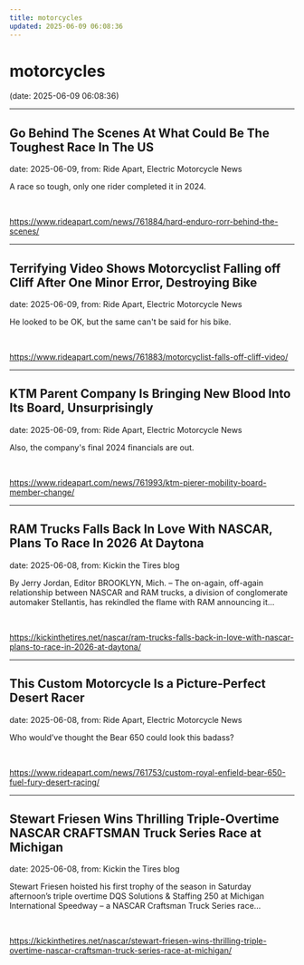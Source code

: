 ```yaml
---
title: motorcycles
updated: 2025-06-09 06:08:36
---
```


# motorcycles

(date: 2025-06-09 06:08:36)

---

## Go Behind The Scenes At What Could Be The Toughest Race In The US

date: 2025-06-09, from: Ride Apart, Electric Motorcycle News

A race so tough, only one rider completed it in 2024. 

<br> 

<https://www.rideapart.com/news/761884/hard-enduro-rorr-behind-the-scenes/>

---

## Terrifying Video Shows Motorcyclist Falling off Cliff After One Minor Error, Destroying Bike

date: 2025-06-09, from: Ride Apart, Electric Motorcycle News

He looked to be OK, but the same can't be said for his bike. 

<br> 

<https://www.rideapart.com/news/761883/motorcyclist-falls-off-cliff-video/>

---

## KTM Parent Company Is Bringing New Blood Into Its Board, Unsurprisingly

date: 2025-06-09, from: Ride Apart, Electric Motorcycle News

Also, the company's final 2024 financials are out. 

<br> 

<https://www.rideapart.com/news/761993/ktm-pierer-mobility-board-member-change/>

---

## RAM Trucks Falls Back In Love With NASCAR, Plans To Race In 2026 At Daytona

date: 2025-06-08, from: Kickin the Tires blog

By Jerry Jordan, Editor BROOKLYN, Mich. – The on-again, off-again relationship between NASCAR and RAM trucks, a division of conglomerate automaker Stellantis, has rekindled the flame with RAM announcing it&#8230;  

<br> 

<https://kickinthetires.net/nascar/ram-trucks-falls-back-in-love-with-nascar-plans-to-race-in-2026-at-daytona/>

---

## This Custom Motorcycle Is a Picture-Perfect Desert Racer

date: 2025-06-08, from: Ride Apart, Electric Motorcycle News

Who would’ve thought the Bear 650 could look this badass?
 

<br> 

<https://www.rideapart.com/news/761753/custom-royal-enfield-bear-650-fuel-fury-desert-racing/>

---

## Stewart Friesen Wins Thrilling Triple-Overtime NASCAR CRAFTSMAN Truck Series Race at Michigan

date: 2025-06-08, from: Kickin the Tires blog

Stewart Friesen hoisted his first trophy of the season in Saturday afternoon’s triple overtime DQS Solutions &#38; Staffing 250 at Michigan International Speedway – a NASCAR Craftsman Truck Series race&#8230;  

<br> 

<https://kickinthetires.net/nascar/stewart-friesen-wins-thrilling-triple-overtime-nascar-craftsman-truck-series-race-at-michigan/>

